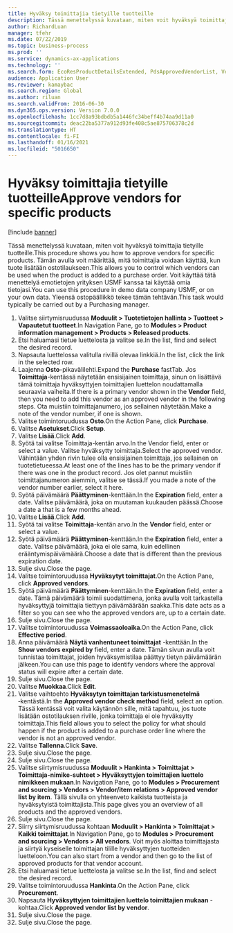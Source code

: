 ```yaml
---
title: Hyväksy toimittajia tietyille tuotteille
description: Tässä menettelyssä kuvataan, miten voit hyväksyä toimittajia tietyille tuotteille.
author: RichardLuan
manager: tfehr
ms.date: 07/22/2019
ms.topic: business-process
ms.prod: ''
ms.service: dynamics-ax-applications
ms.technology: ''
ms.search.form: EcoResProductDetailsExtended, PdsApprovedVendorList, VendTable
audience: Application User
ms.reviewer: kamaybac
ms.search.region: Global
ms.author: riluan
ms.search.validFrom: 2016-06-30
ms.dyn365.ops.version: Version 7.0.0
ms.openlocfilehash: 1cc7d8a93bdbdb5a1446fc34beff4b74aa9d11a0
ms.sourcegitcommit: deac22ba5377a912d93fe408c5ae875706378c2d
ms.translationtype: HT
ms.contentlocale: fi-FI
ms.lasthandoff: 01/16/2021
ms.locfileid: "5016650"
---
```

# <a name="approve-vendors-for-specific-products"></a><span data-ttu-id="c9bb0-103">Hyväksy toimittajia tietyille tuotteille</span><span class="sxs-lookup"><span data-stu-id="c9bb0-103">Approve vendors for specific products</span></span>

[!include [banner](../../includes/banner.md)]

<span data-ttu-id="c9bb0-104">Tässä menettelyssä kuvataan, miten voit hyväksyä toimittajia tietyille tuotteille.</span><span class="sxs-lookup"><span data-stu-id="c9bb0-104">This procedure shows you how to approve vendors for specific products.</span></span> <span data-ttu-id="c9bb0-105">Tämän avulla voit määrittää, mitä toimittajia voidaan käyttää, kun tuote lisätään ostotilaukseen.</span><span class="sxs-lookup"><span data-stu-id="c9bb0-105">This allows you to control which vendors can be used when the product is added to a purchase order.</span></span> <span data-ttu-id="c9bb0-106">Voit käyttää tätä menettelyä emotietojen yrityksen USMF kanssa tai käyttää omia tietojasi.</span><span class="sxs-lookup"><span data-stu-id="c9bb0-106">You can use this procedure in demo data company USMF, or on your own data.</span></span> <span data-ttu-id="c9bb0-107">Yleensä ostopäällikkö tekee tämän tehtävän.</span><span class="sxs-lookup"><span data-stu-id="c9bb0-107">This task would typically be carried out by a Purchasing manager.</span></span>

1. <span data-ttu-id="c9bb0-108">Valitse siirtymisruudussa **Moduulit > Tuotetietojen hallinta > Tuotteet > Vapautetut tuotteet**.</span><span class="sxs-lookup"><span data-stu-id="c9bb0-108">In Navigation Pane, go to **Modules > Product information management > Products > Released products**.</span></span>
2. <span data-ttu-id="c9bb0-109">Etsi haluamasi tietue luettelosta ja valitse se.</span><span class="sxs-lookup"><span data-stu-id="c9bb0-109">In the list, find and select the desired record.</span></span>
3. <span data-ttu-id="c9bb0-110">Napsauta luettelossa valitulla rivillä olevaa linkkiä.</span><span class="sxs-lookup"><span data-stu-id="c9bb0-110">In the list, click the link in the selected row.</span></span>
4. <span data-ttu-id="c9bb0-111">Laajenna **Osto**-pikavälilehti.</span><span class="sxs-lookup"><span data-stu-id="c9bb0-111">Expand the **Purchase** fastTab.</span></span> <span data-ttu-id="c9bb0-112">Jos **Toimittaja**-kentässä näytetään ensisijainen toimittaja, sinun on lisättävä tämä toimittaja hyväksyttyjen toimittajien luettelon noudattamalla seuraavia vaiheita.</span><span class="sxs-lookup"><span data-stu-id="c9bb0-112">If there is a primary vendor shown in the **Vendor** field, then you need to add this vendor as an approved vendor in the following steps.</span></span> <span data-ttu-id="c9bb0-113">Ota muistiin toimittajanumero, jos sellainen näytetään.</span><span class="sxs-lookup"><span data-stu-id="c9bb0-113">Make a note of the vendor number, if one is shown.</span></span>  
5. <span data-ttu-id="c9bb0-114">Valitse toimintoruudussa **Osto**.</span><span class="sxs-lookup"><span data-stu-id="c9bb0-114">On the Action Pane, click **Purchase**.</span></span>
6. <span data-ttu-id="c9bb0-115">Valitse **Asetukset**.</span><span class="sxs-lookup"><span data-stu-id="c9bb0-115">Click **Setup**.</span></span>
7. <span data-ttu-id="c9bb0-116">Valitse **Lisää**.</span><span class="sxs-lookup"><span data-stu-id="c9bb0-116">Click **Add**.</span></span>
8. <span data-ttu-id="c9bb0-117">Syötä tai valitse Toimittaja-kentän arvo.</span><span class="sxs-lookup"><span data-stu-id="c9bb0-117">In the Vendor field, enter or select a value.</span></span> <span data-ttu-id="c9bb0-118">Valitse hyväksytty toimittaja.</span><span class="sxs-lookup"><span data-stu-id="c9bb0-118">Select the approved vendor.</span></span> <span data-ttu-id="c9bb0-119">Vähintään yhden rivin tulee olla ensisijainen toimittaja, jos sellainen on tuotetietueessa.</span><span class="sxs-lookup"><span data-stu-id="c9bb0-119">At least one of the lines has to be the primary vendor if there was one in the product record.</span></span> <span data-ttu-id="c9bb0-120">Jos olet pannut muistiin toimittajanumeron aiemmin, valitse se tässä.</span><span class="sxs-lookup"><span data-stu-id="c9bb0-120">If you made a note of the vendor number earlier, select it here.</span></span>  
9. <span data-ttu-id="c9bb0-121">Syötä päivämäärä **Päättyminen**-kenttään.</span><span class="sxs-lookup"><span data-stu-id="c9bb0-121">In the **Expiration** field, enter a date.</span></span> <span data-ttu-id="c9bb0-122">Valitse päivämäärä, joka on muutaman kuukauden päässä.</span><span class="sxs-lookup"><span data-stu-id="c9bb0-122">Choose a date a that is a few months ahead.</span></span>  
10. <span data-ttu-id="c9bb0-123">Valitse **Lisää**.</span><span class="sxs-lookup"><span data-stu-id="c9bb0-123">Click **Add**.</span></span>
11. <span data-ttu-id="c9bb0-124">Syötä tai valitse **Toimittaja**-kentän arvo.</span><span class="sxs-lookup"><span data-stu-id="c9bb0-124">In the **Vendor** field, enter or select a value.</span></span>
12. <span data-ttu-id="c9bb0-125">Syötä päivämäärä **Päättyminen**-kenttään.</span><span class="sxs-lookup"><span data-stu-id="c9bb0-125">In the **Expiration** field, enter a date.</span></span> <span data-ttu-id="c9bb0-126">Valitse päivämäärä, joka ei ole sama, kuin edellinen erääntymispäivämäärä.</span><span class="sxs-lookup"><span data-stu-id="c9bb0-126">Choose a date that is different than the previous expiration date.</span></span>  
13. <span data-ttu-id="c9bb0-127">Sulje sivu.</span><span class="sxs-lookup"><span data-stu-id="c9bb0-127">Close the page.</span></span>
14. <span data-ttu-id="c9bb0-128">Valitse toimintoruudussa **Hyväksytyt toimittajat**.</span><span class="sxs-lookup"><span data-stu-id="c9bb0-128">On the Action Pane, click **Approved vendors**.</span></span>
15. <span data-ttu-id="c9bb0-129">Syötä päivämäärä **Päättyminen**-kenttään.</span><span class="sxs-lookup"><span data-stu-id="c9bb0-129">In the **Expiration** field, enter a date.</span></span> <span data-ttu-id="c9bb0-130">Tämä päivämäärä toimii suodattimena, jonka avulla voit tarkastella hyväksyttyjä toimittajia tiettyyn päivämäärään saakka.</span><span class="sxs-lookup"><span data-stu-id="c9bb0-130">This date acts as a filter so you can see who the approved vendors are, up to a certain date.</span></span>  
16. <span data-ttu-id="c9bb0-131">Sulje sivu.</span><span class="sxs-lookup"><span data-stu-id="c9bb0-131">Close the page.</span></span>
17. <span data-ttu-id="c9bb0-132">Valitse toimintoruudussa **Voimassaoloaika**.</span><span class="sxs-lookup"><span data-stu-id="c9bb0-132">On the Action Pane, click **Effective period**.</span></span>
18. <span data-ttu-id="c9bb0-133">Anna päivämäärä **Näytä vanhentuneet toimittajat** -kenttään.</span><span class="sxs-lookup"><span data-stu-id="c9bb0-133">In the **Show vendors expired by** field, enter a date.</span></span> <span data-ttu-id="c9bb0-134">Tämän sivun avulla voit tunnistaa toimittajat, joiden hyväksymistilaa päättyy tietyn päivämäärän jälkeen.</span><span class="sxs-lookup"><span data-stu-id="c9bb0-134">You can use this page to identify vendors where the approval status will expire after a certain date.</span></span>  
19. <span data-ttu-id="c9bb0-135">Sulje sivu.</span><span class="sxs-lookup"><span data-stu-id="c9bb0-135">Close the page.</span></span>
20. <span data-ttu-id="c9bb0-136">Valitse **Muokkaa**.</span><span class="sxs-lookup"><span data-stu-id="c9bb0-136">Click **Edit**.</span></span>
21. <span data-ttu-id="c9bb0-137">Valitse vaihtoehto **Hyväksytyn toimittajan tarkistusmenetelmä** ‑kentästä.</span><span class="sxs-lookup"><span data-stu-id="c9bb0-137">In the **Approved vendor check method** field, select an option.</span></span> <span data-ttu-id="c9bb0-138">Tässä kentässä voit valita käytännön sille, mitä tapahtuu, jos tuote lisätään ostotilauksen riville, jonka toimittaja ei ole hyväksytty toimittaja.</span><span class="sxs-lookup"><span data-stu-id="c9bb0-138">This field allows you to select the policy for what should happen if the product is added to a purchase order line where the vendor is not an approved vendor.</span></span>  
22. <span data-ttu-id="c9bb0-139">Valitse **Tallenna**.</span><span class="sxs-lookup"><span data-stu-id="c9bb0-139">Click **Save**.</span></span>
23. <span data-ttu-id="c9bb0-140">Sulje sivu.</span><span class="sxs-lookup"><span data-stu-id="c9bb0-140">Close the page.</span></span>
24. <span data-ttu-id="c9bb0-141">Sulje sivu.</span><span class="sxs-lookup"><span data-stu-id="c9bb0-141">Close the page.</span></span>
25. <span data-ttu-id="c9bb0-142">Valitse siirtymisruudussa **Moduulit > Hankinta > Toimittajat > Toimittaja-nimike-suhteet > Hyväksyttyjen toimittajien luettelo nimikkeen mukaan**.</span><span class="sxs-lookup"><span data-stu-id="c9bb0-142">In Navigation Pane, go to **Modules > Procurement and sourcing > Vendors > Vendor/item relations > Approved vendor list by item**.</span></span> <span data-ttu-id="c9bb0-143">Tällä sivulla on yhteenveto kaikista tuotteista ja hyväksytyistä toimittajista.</span><span class="sxs-lookup"><span data-stu-id="c9bb0-143">This page gives you an overview of all products and the approved vendors.</span></span>  
26. <span data-ttu-id="c9bb0-144">Sulje sivu.</span><span class="sxs-lookup"><span data-stu-id="c9bb0-144">Close the page.</span></span>
27. <span data-ttu-id="c9bb0-145">Siirry siirtymisruudussa kohtaan **Moduulit > Hankinta > Toimittajat > Kaikki toimittajat**.</span><span class="sxs-lookup"><span data-stu-id="c9bb0-145">In Navigation Pane, go to **Modules > Procurement and sourcing > Vendors > All vendors**.</span></span> <span data-ttu-id="c9bb0-146">Voit myös aloittaa toimittajasta ja siirtyä kyseiselle toimittajan tilille hyväksyttyjen tuotteiden luetteloon.</span><span class="sxs-lookup"><span data-stu-id="c9bb0-146">You can also start from a vendor and then go to the list of approved products for that vendor account.</span></span>  
28. <span data-ttu-id="c9bb0-147">Etsi haluamasi tietue luettelosta ja valitse se.</span><span class="sxs-lookup"><span data-stu-id="c9bb0-147">In the list, find and select the desired record.</span></span>
29. <span data-ttu-id="c9bb0-148">Valitse toimintoruudussa **Hankinta**.</span><span class="sxs-lookup"><span data-stu-id="c9bb0-148">On the Action Pane, click **Procurement**.</span></span>
30. <span data-ttu-id="c9bb0-149">Napsauta **Hyväksyttyjen toimittajien luettelo toimittajien mukaan** -kohtaa.</span><span class="sxs-lookup"><span data-stu-id="c9bb0-149">Click **Approved vendor list by vendor**.</span></span>
31. <span data-ttu-id="c9bb0-150">Sulje sivu.</span><span class="sxs-lookup"><span data-stu-id="c9bb0-150">Close the page.</span></span>
32. <span data-ttu-id="c9bb0-151">Sulje sivu.</span><span class="sxs-lookup"><span data-stu-id="c9bb0-151">Close the page.</span></span>

